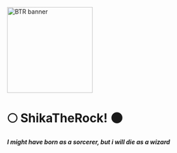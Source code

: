 

<!--
**ShikaTheRock/ShikaTheRock** is a ✨ _special_ ✨ repository because its `README.md` (this file) appears on your GitHub profile.

Here are some ideas to get you started:

- 🔭 I’m currently working on ...
- 🌱 I’m currently learning ...
- 👯 I’m looking to collaborate on ...
- 🤔 I’m looking for help with ...
- 💬 Ask me about ...
- 📫 How to reach me: ...
- 😄 Pronouns: ...
- ⚡ Fun fact: ...
-->

<img alt="BTR banner" height="200" src=https://codicegrafia.mx/wp-content/uploads/2024/07/bocchi-the-rock-CG-800x500.jpg/>

# 🌕 ShikaTheRock! 🌑

_**I might have born as a sorcerer, but i will die as a wizard**_
